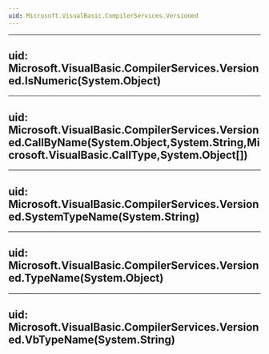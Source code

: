 ```yaml
---
uid: Microsoft.VisualBasic.CompilerServices.Versioned
---
```


---
uid: Microsoft.VisualBasic.CompilerServices.Versioned.IsNumeric(System.Object)
---

---
uid: Microsoft.VisualBasic.CompilerServices.Versioned.CallByName(System.Object,System.String,Microsoft.VisualBasic.CallType,System.Object[])
---

---
uid: Microsoft.VisualBasic.CompilerServices.Versioned.SystemTypeName(System.String)
---

---
uid: Microsoft.VisualBasic.CompilerServices.Versioned.TypeName(System.Object)
---

---
uid: Microsoft.VisualBasic.CompilerServices.Versioned.VbTypeName(System.String)
---
